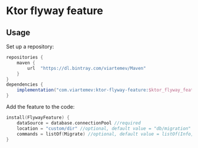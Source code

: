 # Ktor flyway feature

## Usage
Set up a repository:
```groovy
repositories {
    maven {
        url  "https://dl.bintray.com/viartemev/Maven" 	
    }
}
dependencies {
    implementation("com.viartemev:ktor-flyway-feature:$ktor_flyway_feature_version")
}
```
Add the feature to the code:
```kotlin
install(FlywayFeature) {
    dataSource = database.connectionPool //required
    location = "custom/dir" //optional, default value = "db/migration"
    commands = listOf(Migrate) //optional, default value = listOf(Info, Migrate)
}
```
